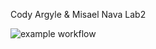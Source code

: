 Cody Argyle & Misael Nava
Lab2

![example workflow](https://github.com/codyargyle/lab2/actions/workflows/main.yml/badge.svg)
